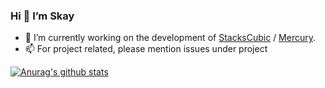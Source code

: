 ### Hi 👋  I’m Skay

- 🔭 I’m currently working on the development of [StacksCubic](https://github.com/stacks-cubic) / [Mercury](https://github.com/stacks-cubic/Mercury).
- 📫 For project related, please mention issues under project 

[![Anurag's github stats](https://github-readme-stats.vercel.app/api?username=skay-zhang&show_icons=true)](https://github.com/skay-zhang)

